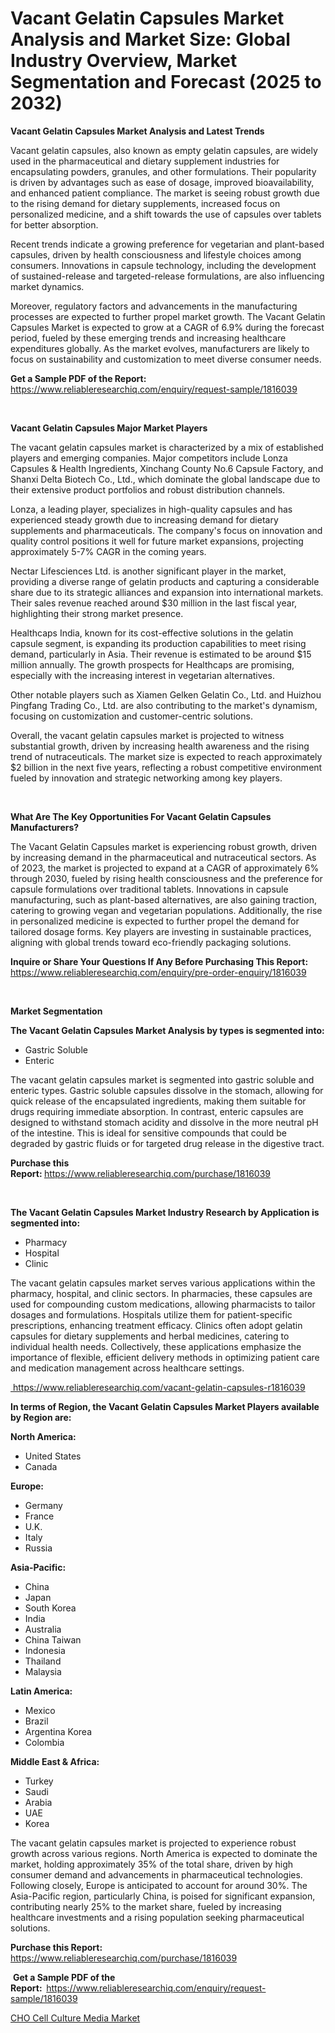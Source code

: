 <p><h1>Vacant Gelatin Capsules Market Analysis and Market Size: Global Industry Overview, Market Segmentation and Forecast (2025 to 2032)</h1></p><p><strong>Vacant Gelatin Capsules Market Analysis and Latest Trends</strong></p>
<p><p>Vacant gelatin capsules, also known as empty gelatin capsules, are widely used in the pharmaceutical and dietary supplement industries for encapsulating powders, granules, and other formulations. Their popularity is driven by advantages such as ease of dosage, improved bioavailability, and enhanced patient compliance. The market is seeing robust growth due to the rising demand for dietary supplements, increased focus on personalized medicine, and a shift towards the use of capsules over tablets for better absorption.</p><p>Recent trends indicate a growing preference for vegetarian and plant-based capsules, driven by health consciousness and lifestyle choices among consumers. Innovations in capsule technology, including the development of sustained-release and targeted-release formulations, are also influencing market dynamics. </p><p>Moreover, regulatory factors and advancements in the manufacturing processes are expected to further propel market growth. The Vacant Gelatin Capsules Market is expected to grow at a CAGR of 6.9% during the forecast period, fueled by these emerging trends and increasing healthcare expenditures globally. As the market evolves, manufacturers are likely to focus on sustainability and customization to meet diverse consumer needs.</p></p>
<p><strong>Get a Sample PDF of the Report:&nbsp;</strong> <a href="https://www.reliableresearchiq.com/enquiry/request-sample/1816039?utm_campaign=2458&utm_medium=2&utm_source=Github&utm_content=ia&utm_term=03032025&utm_id=vacant-gelatin-capsules">https://www.reliableresearchiq.com/enquiry/request-sample/1816039</a></p>
<p>&nbsp;</p>
<p><strong>Vacant Gelatin Capsules Major Market Players</strong></p>
<p><p>The vacant gelatin capsules market is characterized by a mix of established players and emerging companies. Major competitors include Lonza Capsules & Health Ingredients, Xinchang County No.6 Capsule Factory, and Shanxi Delta Biotech Co., Ltd., which dominate the global landscape due to their extensive product portfolios and robust distribution channels.</p><p>Lonza, a leading player, specializes in high-quality capsules and has experienced steady growth due to increasing demand for dietary supplements and pharmaceuticals. The company's focus on innovation and quality control positions it well for future market expansions, projecting approximately 5-7% CAGR in the coming years.</p><p>Nectar Lifesciences Ltd. is another significant player in the market, providing a diverse range of gelatin products and capturing a considerable share due to its strategic alliances and expansion into international markets. Their sales revenue reached around $30 million in the last fiscal year, highlighting their strong market presence.</p><p>Healthcaps India, known for its cost-effective solutions in the gelatin capsule segment, is expanding its production capabilities to meet rising demand, particularly in Asia. Their revenue is estimated to be around $15 million annually. The growth prospects for Healthcaps are promising, especially with the increasing interest in vegetarian alternatives.</p><p>Other notable players such as Xiamen Gelken Gelatin Co., Ltd. and Huizhou Pingfang Trading Co., Ltd. are also contributing to the market's dynamism, focusing on customization and customer-centric solutions. </p><p>Overall, the vacant gelatin capsules market is projected to witness substantial growth, driven by increasing health awareness and the rising trend of nutraceuticals. The market size is expected to reach approximately $2 billion in the next five years, reflecting a robust competitive environment fueled by innovation and strategic networking among key players.</p></p>
<p>&nbsp;</p>
<p><strong>What Are The Key Opportunities For Vacant Gelatin Capsules Manufacturers?</strong></p>
<p><p>The Vacant Gelatin Capsules market is experiencing robust growth, driven by increasing demand in the pharmaceutical and nutraceutical sectors. As of 2023, the market is projected to expand at a CAGR of approximately 6% through 2030, fueled by rising health consciousness and the preference for capsule formulations over traditional tablets. Innovations in capsule manufacturing, such as plant-based alternatives, are also gaining traction, catering to growing vegan and vegetarian populations. Additionally, the rise in personalized medicine is expected to further propel the demand for tailored dosage forms. Key players are investing in sustainable practices, aligning with global trends toward eco-friendly packaging solutions.</p></p>
<p><strong>Inquire or Share Your Questions If Any Before Purchasing This Report:</strong> <a href="https://www.reliableresearchiq.com/enquiry/pre-order-enquiry/1816039?utm_campaign=2458&utm_medium=2&utm_source=Github&utm_content=ia&utm_term=03032025&utm_id=vacant-gelatin-capsules">https://www.reliableresearchiq.com/enquiry/pre-order-enquiry/1816039</a></p>
<p>&nbsp;</p>
<p><strong>Market Segmentation</strong></p>
<p><strong>The Vacant Gelatin Capsules Market Analysis by types is segmented into:</strong></p>
<p><ul><li>Gastric Soluble</li><li>Enteric</li></ul></p>
<p><p>The vacant gelatin capsules market is segmented into gastric soluble and enteric types. Gastric soluble capsules dissolve in the stomach, allowing for quick release of the encapsulated ingredients, making them suitable for drugs requiring immediate absorption. In contrast, enteric capsules are designed to withstand stomach acidity and dissolve in the more neutral pH of the intestine. This is ideal for sensitive compounds that could be degraded by gastric fluids or for targeted drug release in the digestive tract.</p></p>
<p><strong>Purchase this Report:&nbsp;</strong><a href="https://www.reliableresearchiq.com/purchase/1816039?utm_campaign=2458&utm_medium=2&utm_source=Github&utm_content=ia&utm_term=03032025&utm_id=vacant-gelatin-capsules">https://www.reliableresearchiq.com/purchase/1816039</a></p>
<p>&nbsp;</p>
<p><strong>The Vacant Gelatin Capsules Market Industry Research by Application is segmented into:</strong></p>
<p><ul><li>Pharmacy</li><li>Hospital</li><li>Clinic</li></ul></p>
<p><p>The vacant gelatin capsules market serves various applications within the pharmacy, hospital, and clinic sectors. In pharmacies, these capsules are used for compounding custom medications, allowing pharmacists to tailor dosages and formulations. Hospitals utilize them for patient-specific prescriptions, enhancing treatment efficacy. Clinics often adopt gelatin capsules for dietary supplements and herbal medicines, catering to individual health needs. Collectively, these applications emphasize the importance of flexible, efficient delivery methods in optimizing patient care and medication management across healthcare settings.</p></p>
<p><a href="https://www.reliableresearchiq.com/vacant-gelatin-capsules-r1816039?utm_campaign=2458&utm_medium=2&utm_source=Github&utm_content=ia&utm_term=03032025&utm_id=vacant-gelatin-capsules">&nbsp;https://www.reliableresearchiq.com/vacant-gelatin-capsules-r1816039</a></p>
<p><strong>In terms of Region, the Vacant Gelatin Capsules Market Players available by Region are:</strong></p>
<p>
    <p> <strong> North America: </strong>
        <ul>
            <li>United States</li>
            <li>Canada</li>
        </ul>
        </p> 
    <p> <strong> Europe: </strong>
        <ul>
            <li>Germany</li>
            <li>France</li>
            <li>U.K.</li>
            <li>Italy</li>
            <li>Russia</li>
        </ul>
        </p> 
    <p> <strong> Asia-Pacific: </strong>
        <ul>
            <li>China</li>
            <li>Japan</li>
            <li>South Korea</li>
            <li>India</li>
            <li>Australia</li>
            <li>China Taiwan</li>
            <li>Indonesia</li>
            <li>Thailand</li>
            <li>Malaysia</li>
        </ul>
        </p> 
    <p> <strong> Latin America: </strong>
        <ul>
            <li>Mexico</li>
            <li>Brazil</li>
            <li>Argentina Korea</li>
            <li>Colombia</li>
        </ul>
        </p> 
    <p> <strong> Middle East & Africa: </strong>
        <ul>
            <li>Turkey</li>
            <li>Saudi</li>
            <li>Arabia</li>
            <li>UAE</li>
            <li>Korea</li>
        </ul>
    </p>
    </p>
<p><p>The vacant gelatin capsules market is projected to experience robust growth across various regions. North America is expected to dominate the market, holding approximately 35% of the total share, driven by high consumer demand and advancements in pharmaceutical technologies. Following closely, Europe is anticipated to account for around 30%. The Asia-Pacific region, particularly China, is poised for significant expansion, contributing nearly 25% to the market share, fueled by increasing healthcare investments and a rising population seeking pharmaceutical solutions.</p></p>
<p><strong>Purchase this Report: </strong><a href="https://www.reliableresearchiq.com/purchase/1816039?utm_campaign=2458&utm_medium=2&utm_source=Github&utm_content=ia&utm_term=03032025&utm_id=vacant-gelatin-capsules">https://www.reliableresearchiq.com/purchase/1816039</a></p>
<p>&nbsp;<strong>Get a Sample PDF of the Report:&nbsp;&nbsp;</strong><a href="https://www.reliableresearchiq.com/enquiry/request-sample/1816039?utm_campaign=2458&utm_medium=2&utm_source=Github&utm_content=ia&utm_term=03032025&utm_id=vacant-gelatin-capsules">https://www.reliableresearchiq.com/enquiry/request-sample/1816039</a></p>
<p><strong></strong></p>
<p><p><a href="https://github.com/maclarensidney/Market-Research-Report-List-1/blob/main/cho-cell-culture-media-market.md?utm_campaign=2458&utm_medium=2&utm_source=Github&utm_content=ia&utm_term=03032025&utm_id=vacant-gelatin-capsules">CHO Cell Culture Media Market</a></p></p>